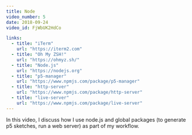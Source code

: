 ```yaml
---
title: Node
video_number: 5
date: 2018-09-24
video_id: FjWbUK2HdCo

links:
  - title: "iTerm"
    url: "https://iterm2.com"
  - title: "Oh My ZSH!"
    url: "https://ohmyz.sh/"
  - title: "Node.js"
    url: "https://nodejs.org"
  - title: "p5-manager"
    url: "https://www.npmjs.com/package/p5-manager"
  - title: "http-server"
    url: "https://www.npmjs.com/package/http-server"
  - title: "live-server"
    url: "https://www.npmjs.com/package/live-server"
---
```

In this video, I discuss how I use node.js and global packages (to generate p5 sketches, run a web server) as part of my workflow.